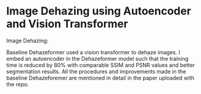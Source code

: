 # Image Dehazing using Autoencoder and Vision Transformer
 Image Dehazing:

Baseline Dehazeformer used a vision transformer to dehaze images. I embed an autoencoder in the Dehazeformer model such that the training time is reduced by 80% with comparable SSIM and PSNR values and better segmentation results. All the procedures and improvements made in the baseline Dehazeforemer are mentioned in detail in the paper uploaded with the repo.
